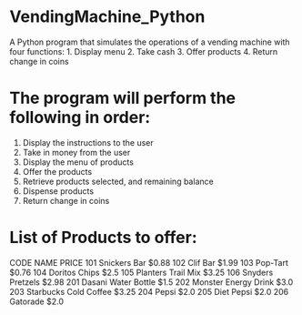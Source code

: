 # VendingMachine_Python
A Python program that simulates the operations of a vending machine with four functions: 1. Display menu 2. Take cash 3. Offer products 4. Return change in coins

# The program will perform the following in order:
1) Display the instructions to the user
2) Take in money from the user
3) Display the menu of products
4) Offer the products
5) Retrieve products selected, and remaining balance
6) Dispense products
7) Return change in coins

# List of Products to offer:
CODE  NAME                  PRICE
101   Snickers Bar          $0.88
102   Clif Bar              $1.99
103   Pop-Tart              $0.76
104   Doritos Chips         $2.5
105   Planters Trail Mix    $3.25
106   Snyders Pretzels      $2.98
201   Dasani Water Bottle   $1.5
202   Monster Energy Drink  $3.0
203   Starbucks Cold Coffee $3.25
204   Pepsi                 $2.0
205   Diet Pepsi            $2.0
206   Gatorade              $2.0
